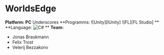 # WorldsEdge

**Platform: PC**
Underscores
**Programms: ![Unity][lUnity] ![FL][FL Studio] **
**Language: ![C#][C#] **
**Team:**
+ Jonas Braukmann
+ Felix Trost
+ Velerij Bezzakonv


[Unity]: https://github.com/highdraze/braukmanngroup/Unity-Indie-Game-Development.jpg "Unity"
[FL]: https://github.com/highdraze/braukmanngroup/FLAT_FRUIT_Black.png "FL"
[C#]: https://github.com/highdraze/braukmanngroup/c-logo.png "C#"
